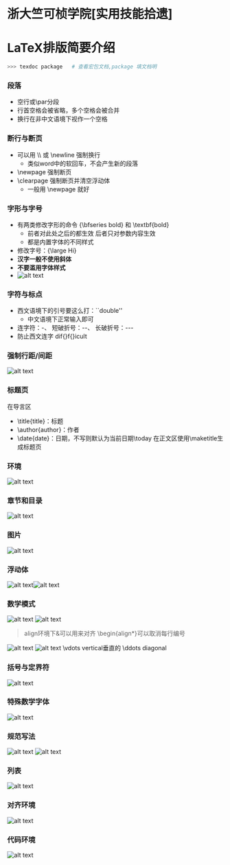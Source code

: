 # 浙大竺可桢学院[实用技能拾遗]
# LaTeX排版简要介绍
``` bash
>>> texdoc package   # 查看宏包文档,package 填文档明 
```

### 段落
- 空行或\par分段
- 行首空格会被省略，多个空格会被合并
- 换行在非中文语境下视作一个空格

### 断行与断页
- 可以用 \\\ 或 \newline 强制换行
  - 类似word中的软回车，不会产生新的段落
- \newpage 强制断页
- \clearpage 强制断页并清空浮动体
  - 一般用 \newpage 就好

### 字形与字号
- 有两类修改字形的命令
  {\bfseries bold} 和 \textbf{bold}
  - 前者对此处之后的都生效  后者只对参数内容生效
  - 都是内置字体的不同样式
- 修改字号：{\large Hi}
- **汉字一般不使用斜体**
- **不要滥用字体样式**
- ![alt text](../pic/latex_image_0.png)

### 字符与标点
- 西文语境下的引号要这么打：``double''
  - 中文语境下正常输入即可
- 连字符：-、 短破折号：--、 长破折号：---
- 防止西文连字 dif{}f{}icult

### 强制行距/间距
![alt text](../pic/latex_image_1.png)

### 标题页
在导言区
- \title{title}：标题
- \author{author}：作者
- \date{date}：日期，不写则默认为当前日期\today
在正文区使用\maketitle生成标题页

### 环境
![alt text](../pic/latex_image_2.png)

### 章节和目录
![alt text](../pic/latex_image_3.png)

### 图片
![alt text](../pic/latex_image_4.png)
### 浮动体
![alt text](../pic/latex_image_5.png)![alt text](../pic/latex_image_6.png)

### 数学模式
![alt text](../pic/latex_image_7.png)
![alt text](../pic/latex_image_8.png)
> align环境下&可以用来对齐
> \begin{align*}可以取消每行编号

![alt text](../pic/latex_image_9.png)
![alt text](../pic/latex_image_10.png)
\vdots  vertical垂直的
\ddots  diagonal

### 括号与定界符
![alt text](../pic/latex_image_11.png)

### 特殊数学字体
![alt text](../pic/latex_image_12.png)
### 规范写法
![alt text](../pic/latex_image_13.png)
![alt text](../pic/latex_image_14.png)

### 列表
![alt text](../pic/latex_image_15.png)

### 对齐环境
![alt text](../pic/latex_image_16.png)

### 代码环境
![alt text](../pic/latex_image_17.png)



